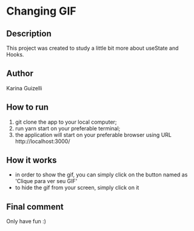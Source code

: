 # Changing GIF

## Description
This project was created to study a little bit more about useState and Hooks.

## Author
Karina Guizelli

## How to run
1. git clone the app to your local computer;
2. run yarn start on your preferable terminal;
3. the application will start on your preferable browser using URL http://localhost:3000/

## How it works
- in order to show the gif, you can simply click on the button named as 'Clique para ver seu GIF'
- to hide the gif from your screen, simply click on it

## Final comment
Only have fun :)